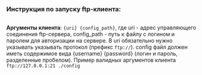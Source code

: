 ### Инструкция по запуску ftp-клиента:
```console

```
**Аргументы клиента**: `{uri} {config_path}`, где uri - адрес управляющего соединения ftp-сервера, config_path - путь к файлу с логином и паролем для авторизации на сервере. 
В uri обязательно нужно указывать указывать протокол (префикс `ftp://`).
config файл должен иметь содержимое вида {username} {password} (логин и пароль, разделенные пробелом).
Пример валидных аргументов клиента `ftp://127.0.0.1:21 ./config`
